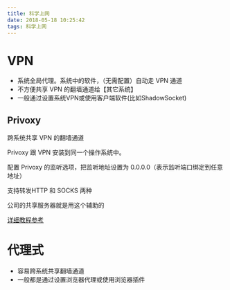 ```yaml
---
title: 科学上网
date: 2018-05-18 10:25:42
tags: 科学上网
---
```


# VPN #

- 系统全局代理。系统中的软件，（无需配置）自动走 VPN 通道
- 不方便共享 VPN 的翻墙通道给【其它系统】
- 一般通过设置系统VPN或使用客户端软件(比如ShadowSocket)

## Privoxy ##

跨系统共享 VPN 的翻墙通道

Privoxy 跟 VPN 安装到同一个操作系统中。

配置 Privoxy 的监听选项，把监听地址设置为 0.0.0.0（表示监听端口绑定到任意地址）

支持转发HTTP 和 SOCKS 两种

公司的共享服务器就是用这个辅助的

[详细教程参考](https://program-think.blogspot.com/2014/12/gfw-privoxy.html)

# 代理式 #

- 容易跨系统共享翻墙通道
- 一般都是通过设置浏览器代理或使用浏览器插件


